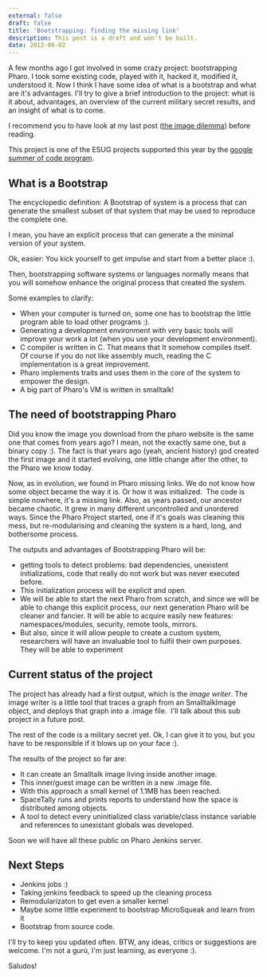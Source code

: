 ```yaml
---
external: false
draft: false
title: 'Bootstrapping: finding the missing link'
description: This post is a draft and won't be built.
date: 2012-06-02
---
```


A few months ago I got involved in some crazy project: bootstrapping Pharo. I took some existing code, played with it, hacked it, modified it, understood it. Now I think I have some idea of what is a bootstrap and what are it's advantages. I'll try to give a brief introduction to the project: what is it about, advantages, an overview of the current military secret results, and an insight of what is to come.

I recommend you to have look at my last post ([the image dilemma](blog/2012-06-01-the-image-dilemma)) before reading.

This project is one of the ESUG projects supported this year by the [google summer of code program](http://www.google-melange.com/gsoc/proposal/review/google/gsoc2012/gpolito/1).

## What is a Bootstrap

The encyclopedic definition: A Bootstrap of system is a process that can generate the smallest subset of that system that may be used to reproduce the complete one.

I mean, you have an explicit process that can generate a the minimal version of your system.

Ok, easier: You kick yourself to get impulse and start from a better place :).

Then, bootstrapping software systems or languages normally means that you will somehow enhance the original process that created the system.

Some examples to clarify:
- When your computer is turned on, some one has to bootstrap the little program able to load other programs :).
- Generating a development environment with very basic tools will improve your work a lot (when you use your development environment).
- C compiler is written in C. That means that It somehow compiles itself. Of course if you do not like assembly much, reading the C implementation is a great improvement.
- Pharo implements traits and uses them in the core of the system to empower the design.
- A big part of Pharo's VM is written in smalltalk!

## The need of bootstrapping Pharo

Did you know the image you download from the pharo website is the same one that comes from years ago? I mean, not the exactly same one, but a binary copy :). The fact is that years ago (yeah, ancient history) god created the first image and it started evolving, one little change after the other, to the Pharo we know today.

Now, as in evolution, we found in Pharo missing links. We do not know how some object became the way it is. Or how it was initialized.  The code is simple nowhere, it's a missing link. Also, as years passed, our ancestor became chaotic. It grew in many different uncontrolled and unordered ways. Since the Pharo Project started, one if it's goals was cleaning this mess, but re-modularising and cleaning the system is a hard, long, and bothersome process.

The outputs and advantages of Bootstrapping Pharo will be:
- getting tools to detect problems: bad dependencies, unexistent initializations, code that really do not work but was never executed before.
- This initialization process will be explicit and open.
- We will be able to start the next Pharo from scratch, and since we will be able to change this explicit process, our next generation Pharo will be cleaner and fancier. It will be able to acquire easily new features: namespaces/modules, security, remote tools, mirrors.
- But also, since it will allow people to create a custom system, researchers will have an invaluable tool to fulfil their own purposes. They will be able to experiment

## Current status of the project
The project has already had a first output, which is the <em>image writer</em>. The image writer is a little tool that traces a graph from an SmalltalkImage object, and deploys that graph into a .image file.  I'll talk about this sub project in a future post.

The rest of the code is a military secret yet. Ok, I can give it to you, but you have to be responsible if it blows up on your face :).

The results of the project so far are:
- It can create an Smalltalk image living inside another image.
- This inner/guest image can be written in a new .image file.
- With this approach a small kernel of 1.1MB has been reached.
- SpaceTally runs and prints reports to understand how the space is distributed among objects.
- A tool to detect every uninitialized class variable/class instance variable and references to unexistant globals was developed.

Soon we will have all these public on Pharo Jenkins server.

## Next Steps

- Jenkins jobs :)
- Taking jenkins feedback to speed up the cleaning process
- Remodularizaton to get even a smaller kernel
- Maybe some little experiment to bootstrap MicroSqueak and learn from it
- Bootstrap from source code.

I'll try to keep you updated often. BTW, any ideas, critics or suggestions are welcome. I'm not a gurú, I'm just learning, as everyone :).

Saludos!
